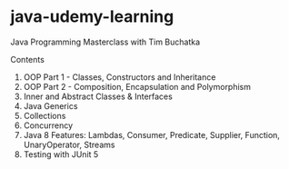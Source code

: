 # java-udemy-learning
Java Programming Masterclass with Tim Buchatka

Contents
1. OOP Part 1 - Classes, Constructors and Inheritance
2. OOP Part 2 - Composition, Encapsulation and Polymorphism
3. Inner and Abstract Classes & Interfaces
4. Java Generics
5. Collections
6. Concurrency
7. Java 8 Features: Lambdas, Consumer, Predicate, Supplier, Function, UnaryOperator, Streams
8. Testing with JUnit 5
